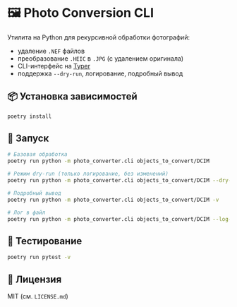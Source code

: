# 🖼️ Photo Conversion CLI

Утилита на Python для рекурсивной обработки фотографий:

- удаление `.NEF` файлов
- преобразование `.HEIC` в `.JPG` (с удалением оригинала)
- CLI-интерфейс на [Typer](https://typer.tiangolo.com/)
- поддержка `--dry-run`, логирование, подробный вывод

## 📦 Установка зависимостей

```bash
poetry install
```

## 🚀 Запуск

```bash
# Базовая обработка
poetry run python -m photo_converter.cli objects_to_convert/DCIM

# Режим dry-run (только логирование, без изменений)
poetry run python -m photo_converter.cli objects_to_convert/DCIM --dry-run

# Подробный вывод
poetry run python -m photo_converter.cli objects_to_convert/DCIM -v

# Лог в файл
poetry run python -m photo_converter.cli objects_to_convert/DCIM --log-file=log.txt
```

## 🧪 Тестирование

```bash
poetry run pytest -v
```

## 📝 Лицензия

MIT (см. `LICENSE.md`)
